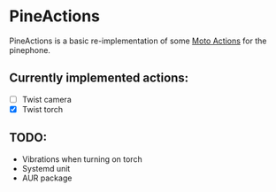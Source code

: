 # PineActions
PineActions is a basic re-implementation of some [Moto Actions](https://play.google.com/store/apps/details?id=com.motorola.actions&hl=en_US&gl=US) for the pinephone.

## Currently implemented actions:

 - [ ] Twist camera
 - [x] Twist torch

## TODO:

- Vibrations when turning on torch
- Systemd unit
- AUR package
